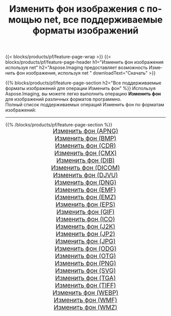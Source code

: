 ﻿---
title: Изменить фон изображения с помощью net, все поддерживаемые форматы изображений 
weight: 3920
url: /ru/net/change-background 
lang: ru
langdirlevel: 2
locales: zh-hans,ja,it,ru,de,es,fr,nl,id,lt,pl,pt,vi,tr,ko,zh-hant,ar,hi,th,sv,cs,uk,he
description: Используя Aspose.Imaging, вы можете легко Изменить фон изображения используя net
---

{{< blocks/products/pf/feature-page-wrap >}}
{{< blocks/products/pf/feature-page-header h1="Изменить фон изображения используя net" h2="Aspose.Imaging предоставляет возможность Изменить фон изображения, используя net " downloadText="Скачать" >}}


{{% blocks/products/pf/feature-page-section  h2="Все поддерживаемые форматы изображений для операции Изменить фон" %}}
Используя Aspose.Imaging, вы можете легко выполнить операцию **Изменить фон** для изображений различных форматов программно.
<br/>
Полный список поддерживаемых операций Изменить фон по форматам изображений:
<hr/>
{{% /blocks/products/pf/feature-page-section %}}
<div class="container-fluid productfamilypage bg-gray">
    <div class="convertypes bg-gray agp-content section">
        <div class="container">
		<div class="row other-converters" style="gap: 10px;font-size: 19px;text-align:center;">
		    <div class='col-md-2 other-converter remove-lp remove-rp'><a href="/imaging/ru/net/change-background/apng" style="padding:15px;">Изменить фон (APNG)</a></div><div class='col-md-2 other-converter remove-lp remove-rp'><a href="/imaging/ru/net/change-background/bmp" style="padding:15px;">Изменить фон (BMP)</a></div><div class='col-md-2 other-converter remove-lp remove-rp'><a href="/imaging/ru/net/change-background/cdr" style="padding:15px;">Изменить фон (CDR)</a></div><div class='col-md-2 other-converter remove-lp remove-rp'><a href="/imaging/ru/net/change-background/cmx" style="padding:15px;">Изменить фон (CMX)</a></div><div class='col-md-2 other-converter remove-lp remove-rp'><a href="/imaging/ru/net/change-background/dib" style="padding:15px;">Изменить фон (DIB)</a></div><div class='col-md-2 other-converter remove-lp remove-rp'><a href="/imaging/ru/net/change-background/dicom" style="padding:15px;">Изменить фон (DICOM)</a></div><div class='col-md-2 other-converter remove-lp remove-rp'><a href="/imaging/ru/net/change-background/djvu" style="padding:15px;">Изменить фон (DJVU)</a></div><div class='col-md-2 other-converter remove-lp remove-rp'><a href="/imaging/ru/net/change-background/dng" style="padding:15px;">Изменить фон (DNG)</a></div><div class='col-md-2 other-converter remove-lp remove-rp'><a href="/imaging/ru/net/change-background/emf" style="padding:15px;">Изменить фон (EMF)</a></div><div class='col-md-2 other-converter remove-lp remove-rp'><a href="/imaging/ru/net/change-background/emz" style="padding:15px;">Изменить фон (EMZ)</a></div><div class='col-md-2 other-converter remove-lp remove-rp'><a href="/imaging/ru/net/change-background/eps" style="padding:15px;">Изменить фон (EPS)</a></div><div class='col-md-2 other-converter remove-lp remove-rp'><a href="/imaging/ru/net/change-background/gif" style="padding:15px;">Изменить фон (GIF)</a></div><div class='col-md-2 other-converter remove-lp remove-rp'><a href="/imaging/ru/net/change-background/ico" style="padding:15px;">Изменить фон (ICO)</a></div><div class='col-md-2 other-converter remove-lp remove-rp'><a href="/imaging/ru/net/change-background/j2k" style="padding:15px;">Изменить фон (J2K)</a></div><div class='col-md-2 other-converter remove-lp remove-rp'><a href="/imaging/ru/net/change-background/jp2" style="padding:15px;">Изменить фон (JP2)</a></div><div class='col-md-2 other-converter remove-lp remove-rp'><a href="/imaging/ru/net/change-background/jpg" style="padding:15px;">Изменить фон (JPG)</a></div><div class='col-md-2 other-converter remove-lp remove-rp'><a href="/imaging/ru/net/change-background/odg" style="padding:15px;">Изменить фон (ODG)</a></div><div class='col-md-2 other-converter remove-lp remove-rp'><a href="/imaging/ru/net/change-background/otg" style="padding:15px;">Изменить фон (OTG)</a></div><div class='col-md-2 other-converter remove-lp remove-rp'><a href="/imaging/ru/net/change-background/png" style="padding:15px;">Изменить фон (PNG)</a></div><div class='col-md-2 other-converter remove-lp remove-rp'><a href="/imaging/ru/net/change-background/svg" style="padding:15px;">Изменить фон (SVG)</a></div><div class='col-md-2 other-converter remove-lp remove-rp'><a href="/imaging/ru/net/change-background/tga" style="padding:15px;">Изменить фон (TGA)</a></div><div class='col-md-2 other-converter remove-lp remove-rp'><a href="/imaging/ru/net/change-background/tiff" style="padding:15px;">Изменить фон (TIFF)</a></div><div class='col-md-2 other-converter remove-lp remove-rp'><a href="/imaging/ru/net/change-background/webp" style="padding:15px;">Изменить фон (WEBP)</a></div><div class='col-md-2 other-converter remove-lp remove-rp'><a href="/imaging/ru/net/change-background/wmf" style="padding:15px;">Изменить фон (WMF)</a></div><div class='col-md-2 other-converter remove-lp remove-rp'><a href="/imaging/ru/net/change-background/wmz" style="padding:15px;">Изменить фон (WMZ)</a></div>
                </div>
        </div>
    </div>
</div>
<br/>
